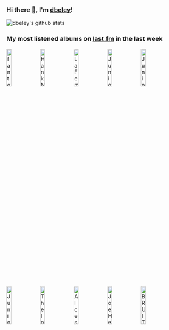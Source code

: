 ### Hi there 👋, I'm [dbeley](https://dbeley.ovh/en)!

![dbeley's github stats](https://github-readme-stats.vercel.app/api?username=dbeley)

### My most listened albums on [last.fm](https://www.last.fm/user/d_beley) in the last week

[<img src='https://lastfm.freetls.fastly.net/i/u/300x300/75883b157b66a8e6ed5f1c39dec07113.png' width='16%' height='16%' alt='fantomes - ITS OK'>](https://www.last.fm/music/fantomes/it%2527s%2bok)&nbsp;
[<img src='https://lastfm.freetls.fastly.net/i/u/300x300/82a36b6b00d8f4b32e85abb65cfd57d9.png' width='16%' height='16%' alt='Hank Mobley - No Room for Squares'>](https://www.last.fm/music/hank%2bmobley/no%2broom%2bfor%2bsquares)&nbsp;
[<img src='https://lastfm.freetls.fastly.net/i/u/300x300/c6aeae749ae98f7672c82bb14a863f9d.jpg' width='16%' height='16%' alt='La Femme - Paradigmes'>](https://www.last.fm/music/la%2bfemme/paradigmes)&nbsp;
[<img src='https://lastfm.freetls.fastly.net/i/u/300x300/58f40cd9f451eaf7effc31ad5676438e.jpg' width='16%' height='16%' alt='Juniore - Ouh Là Là'>](https://www.last.fm/music/juniore/ouh%2bl%25c3%25a0%2bl%25c3%25a0)&nbsp;
[<img src='https://lastfm.freetls.fastly.net/i/u/300x300/9cf617dc0085d9e3f305962d42e4e137.jpg' width='16%' height='16%' alt='Juniore - Juniore'>](https://www.last.fm/music/juniore/juniore)&nbsp;
<br>
[<img src='https://lastfm.freetls.fastly.net/i/u/300x300/e28c543f0a75d3fc5c28191648abad31.jpg' width='16%' height='16%' alt='Juniore - Un, Deux, Trois'>](https://www.last.fm/music/juniore/un%252c%2bdeux%252c%2btrois)&nbsp;
[<img src='https://lastfm.freetls.fastly.net/i/u/300x300/426f30c044cf4179aec9c2dbdce04c18.jpg' width='16%' height='16%' alt='Thelonious Monk - Monk.'>](https://www.last.fm/music/thelonious%2bmonk/monk.)&nbsp;
[<img src='https://lastfm.freetls.fastly.net/i/u/300x300/8e23a97b0ab6ca22e1d589c17499e226.jpg' width='16%' height='16%' alt='Alcest - Spiritual Instinct'>](https://www.last.fm/music/alcest/spiritual%2binstinct)&nbsp;
[<img src='https://lastfm.freetls.fastly.net/i/u/300x300/7658bff0867a48f6c887d46e8e64a614.png' width='16%' height='16%' alt='Joe Henderson - Mode For Joe'>](https://www.last.fm/music/joe%2bhenderson/mode%2bfor%2bjoe)&nbsp;
[<img src='https://lastfm.freetls.fastly.net/i/u/300x300/89661ab3171d1e4445e9831dd8ccd023.jpg' width='16%' height='16%' alt='BRUIT ≤ - The Machine is burning and now everyone knows it could happen again'>](https://www.last.fm/music/bruit%2b%25e2%2589%25a4/the%2bmachine%2bis%2bburning%2band%2bnow%2beveryone%2bknows%2bit%2bcould%2bhappen%2bagain)&nbsp;
<br>
